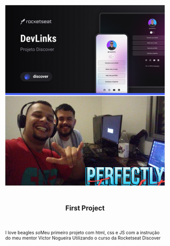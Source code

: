 <header>
  <img src="./.github/preview.jpg" alt="Logo do curso da rocketseat">
  <img src="./.github/preview1.jpg" alt="Logo do curso da rocketseat">
</header>

<article>
  <header>
    <h1>First Project</h1>
    
  </header>
  <p>I love beagles <em>so</em>Meu primeiro projeto com html, css e JS com a instrução do meu mentor Victor Nogueira Utilizando o curso da Rocketseat Discover</p>
</article>

